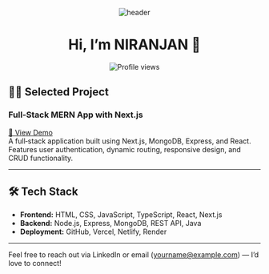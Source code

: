 <p align="center">
  <img src="https://capsule-render.vercel.app/api?text=Hola%20Amigo's!👋&animation=fadeIn&type=waving&color=gradient&height=120" alt="header"/>
</p>

<h1 align="center">Hi, I’m NIRANJAN 👋</h1>

<p align="center">
  <img src="https://komarev.com/ghpvc/?username=niranjan20rc&style=flat-square&color=blue" alt="Profile views"/>
</p>

## 👨‍💻 Selected Project

### Full‑Stack MERN App with Next.js

[🔗 View Demo](https://tinyurl.com/yourproj)  
A full‑stack application built using Next.js, MongoDB, Express, and React. Features user authentication, dynamic routing, responsive design, and CRUD functionality.

---

## 🛠️ Tech Stack
- **Frontend:** HTML, CSS, JavaScript, TypeScript, React, Next.js  
- **Backend:** Node.js, Express, MongoDB, REST API, Java  
- **Deployment:** GitHub, Vercel, Netlify, Render

---

Feel free to reach out via LinkedIn or email (yourname@example.com) — I’d love to connect!
